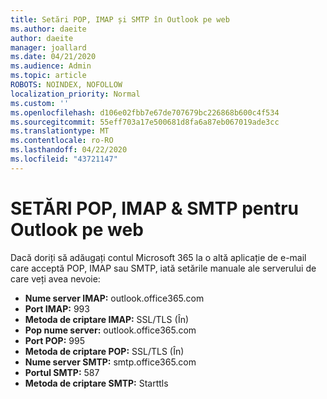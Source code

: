 ```yaml
---
title: Setări POP, IMAP și SMTP în Outlook pe web
ms.author: daeite
author: daeite
manager: joallard
ms.date: 04/21/2020
ms.audience: Admin
ms.topic: article
ROBOTS: NOINDEX, NOFOLLOW
localization_priority: Normal
ms.custom: ''
ms.openlocfilehash: d106e02fbb7e67de707679bc226868b600c4f534
ms.sourcegitcommit: 55eff703a17e500681d8fa6a87eb067019ade3cc
ms.translationtype: MT
ms.contentlocale: ro-RO
ms.lasthandoff: 04/22/2020
ms.locfileid: "43721147"
---
```

# <a name="pop-imap--smtp-settings-for-outlook-on-the-web"></a>SETĂRI POP, IMAP & SMTP pentru Outlook pe web

Dacă doriți să adăugați contul Microsoft 365 la o altă aplicație de e-mail care acceptă POP, IMAP sau SMTP, iată setările manuale ale serverului de care veți avea nevoie:
  
- **Nume server IMAP:** outlook.office365.com
- **Port IMAP:** 993
- **Metoda de criptare IMAP:** SSL/TLS (În)
- **Pop nume server:** outlook.office365.com  
- **Port POP:** 995  
- **Metoda de criptare POP:** SSL/TLS (În)  
- **Nume server SMTP:** smtp.office365.com
- **Portul SMTP:** 587
- **Metoda de criptare SMTP:** Starttls